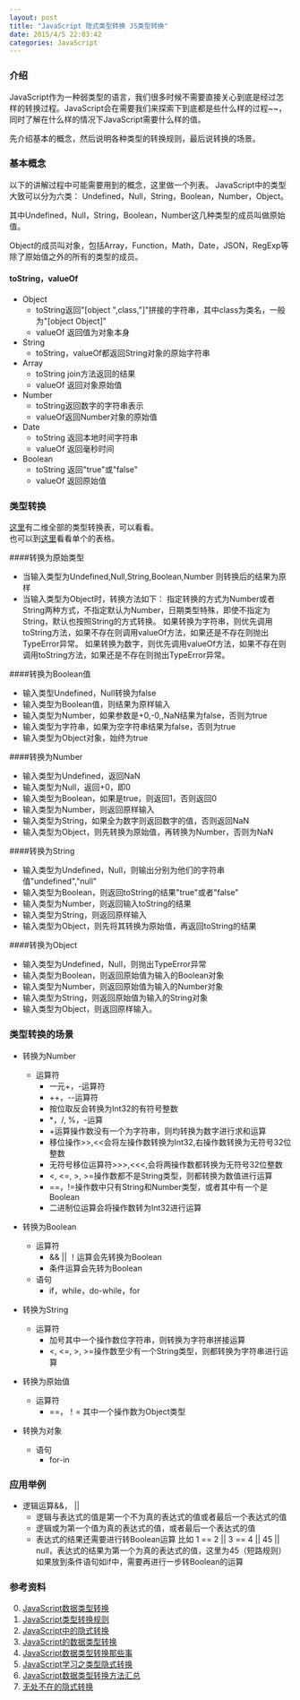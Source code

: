 ```yaml
---
layout: post
title: "JavaScript 隐式类型转换 JS类型转换"
date: 2015/4/5 22:03:42 
categories: JavaScript
---
```


### 介绍
JavaScript作为一种弱类型的语言，我们很多时候不需要直接关心到底是经过怎样的转换过程。JavaScript会在需要我们来探索下到底都是些什么样的过程~~，同时了解在什么样的情况下JavaScript需要什么样的值。

先介绍基本的概念，然后说明各种类型的转换规则，最后说转换的场景。

### 基本概念
以下的讲解过程中可能需要用到的概念，这里做一个列表。
JavaScript中的类型大致可以分为六类：
Undefined，Null，String，Boolean，Number，Object。

其中Undefined，Null，String，Boolean，Number这几种类型的成员叫做原始值。

Object的成员叫对象，包括Array，Function，Math，Date，JSON，RegExp等除了原始值之外的所有的类型的成员。

#### toString，valueOf
+ Object
    + toString返回"[object ",class,"]"拼接的字符串，其中class为类名，一般为"[object Object]"
    + valueOf 返回值为对象本身
+ String
    + toString，valueOf都返回String对象的原始字符串
+ Array
    + toString join方法返回的结果
    + valueOf 返回对象原始值
+ Number
    + toString返回数字的字符串表示
    + valueOf返回Number对象的原始值
+ Date
    + toString 返回本地时间字符串
    + valueOf 返回毫秒时间
+ Boolean
    + toString 返回"true"或"false"
    + valueOf 返回原始值


### 类型转换

[这里][3]有二维全部的类型转换表，可以看看。  
也可以到[这里][4]看看单个的表格。

####转换为原始类型
+ 当输入类型为Undefined,Null,String,Boolean,Number 则转换后的结果为原样
+ 当输入类型为Object时，转换方法如下：
    指定转换的方式为Number或者String两种方式，不指定默认为Number，日期类型特殊，即使不指定为String，默认也按照String的方式转换。
    如果转换为字符串，则优先调用toString方法，如果不存在则调用valueOf方法，如果还是不存在则抛出TypeError异常。
    如果转换为数字，则优先调用valueOf方法，如果不存在则调用toString方法，如果还是不存在则抛出TypeError异常。
    
####转换为Boolean值
+ 输入类型Undefined，Null转换为false
+ 输入类型为Boolean值，则结果为原样输入
+ 输入类型为Number，如果参数是+0,-0,,NaN结果为false，否则为true
+ 输入类型为字符串，如果为空字符串结果为false，否则为true
+ 输入类型为Object对象，始终为true

####转换为Number
+ 输入类型为Undefined，返回NaN
+ 输入类型为Null，返回+0，即0
+ 输入类型为Boolean，如果是true，则返回1，否则返回0
+ 输入类型为Number，则返回原样输入
+ 输入类型为String，如果全为数字则返回数字的值，否则返回NaN
+ 输入类型为Object，则先转换为原始值，再转换为Number，否则为NaN

####转换为String
+ 输入类型为Undefined，Null，则输出分别为他们的字符串值"undefined","null"
+ 输入类型为Boolean，则返回toString的结果"true"或者"false"
+ 输入类型为Number，则返回输入toString的结果
+ 输入类型为String，则返回原样输入
+ 输入类型为Object，则先将其转换为原始值，再返回toString的结果

####转换为Object
+ 输入类型为Undefined，Null，则抛出TypeError异常
+ 输入类型为Boolean，则返回原始值为输入的Boolean对象
+ 输入类型为Number，则返回原始值为输入的Number对象
+ 输入类型为String，则返回原始值为输入的String对象
+ 输入类型为Object，则返回原样输入。


### 类型转换的场景
+ 转换为Number
    + 运算符
        + 一元+，-运算符
        + ++，--运算符
        + 按位取反会转换为Int32的有符号整数
        + *，/, %，-运算
        + +运算操作数没有一个为字符串，则均转换为数字进行求和运算
        + 移位操作>>,<<会将左操作数转换为Int32,右操作数转换为无符号32位整数
        +  无符号移位运算符>>>,<<<,会将两操作数都转换为无符号32位整数
        +  <, <=, >, >=操作数都不是String类型，则都转换为数值进行运算
        +  ==，!=操作数中只有String和Number类型，或者其中有一个是Boolean
        +  二进制位运算会将操作数转为Int32进行运算

+ 转换为Boolean
    + 运算符
        + && || ！运算会先转换为Boolean
        + 条件运算会先转为Boolean
    + 语句
        + if，while，do-while，for


+ 转换为String
    + 运算符
        + 加号其中一个操作数位字符串，则转换为字符串拼接运算
        + <, <=, >, >=操作数至少有一个String类型，则都转换为字符串进行运算

+ 转换为原始值
    + 运算符
        + ==，！= 其中一个操作数为Object类型
        
+ 转换为对象
    + 语句
        + for-in

### 应用举例
+ 逻辑运算&&， ||
    + 逻辑与表达式的值是第一个不为真的表达式的值或者最后一个表达式的值
    + 逻辑或为第一个值为真的表达式的值，或者最后一个表达式的值
    + 表达式的结果还需要进行转Boolean运算
    比如 1 == 2 || 3 == 4 || 45 || null，表达式的结果为第一个为真的表达式的值，这里为45（短路规则）
    如果放到条件语句如if中，需要再进行一步转Boolean的运算

    

### 参考资料
0. [JavaScript数据类型转换][0]
1. [JavaScript类型转换规则][1]
2. [JavaScript中的隐式转换][2]
3. [JavaScript的数据类型转换][3]
4. [JavaScript数据类型转换那些事][4]
5. [JavaScript学习之类型隐式转换][5]
6. [JavaScript数据类型转换方法汇总][6]
7. [无处不在的隐式转换][7]

[0]: http://javascript.ruanyifeng.com/grammar/conversion.html#toc5 "JavaScript数据类型转换"
[1]: http://www.cnblogs.com/mizzle/archive/2011/08/12/2135885.html "JavaScript类型转换规则"
[2]: http://www.cnblogs.com/snandy/archive/2011/03/18/1987940.html "JavaScript中的隐式转换" 
[3]: http://blog.csdn.net/yangqicong/article/details/6865513 "JavaScript的数据类型转换"
[4]: http://www.cnblogs.com/2050/archive/2012/08/17/2644189.html "JavaScript数据类型转换那些事"
[5]: http://blog.csdn.net/zzzkk2009/article/details/44600229 "JavaScript学习之类型隐式转换"
[6]: http://www.nowamagic.net/librarys/veda/detail/262 "JavaScript数据类型转换方法汇总"
[7]: http://snandy.iteye.com/blog/718621 "无处不在的隐式转换"